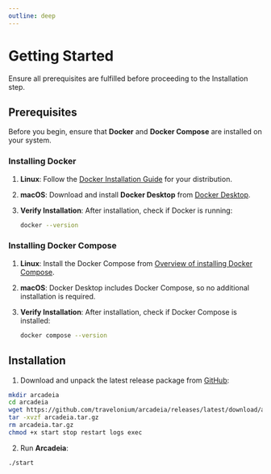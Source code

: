 ```yaml
---
outline: deep
---
```


<script setup>
    const tag = __LATEST_TAG__;
</script>

# Getting Started
Ensure all prerequisites are fulfilled before proceeding to the Installation step.

## Prerequisites

Before you begin, ensure that **Docker** and **Docker Compose** are installed on your system.

### Installing Docker
1. **Linux**:
Follow the [Docker Installation Guide](https://docs.docker.com/engine/install/) for your distribution.

2. **macOS**:
Download and install **Docker Desktop** from [Docker Desktop](https://www.docker.com/products/docker-desktop/).

1. **Verify Installation**:
   After installation, check if Docker is running:
   ```bash
   docker --version

### Installing Docker Compose
1. **Linux**:
Install the Docker Compose from [Overview of installing Docker Compose](https://docs.docker.com/compose/install/).

1. **macOS**:
Docker Desktop includes Docker Compose, so no additional installation is required.

1. **Verify Installation**:
   After installation, check if Docker Compose is installed:
   ```bash
   docker compose --version

## Installation
1. Download and unpack the latest release package from [GitHub](https://github.com/travelonium/arcadeia/releases/latest):

```bash
mkdir arcadeia
cd arcadeia
wget https://github.com/travelonium/arcadeia/releases/latest/download/arcadeia.tar.gz
tar -xvzf arcadeia.tar.gz
rm arcadeia.tar.gz
chmod +x start stop restart logs exec
```

2. Run **Arcadeia**:
```bash
./start
```
